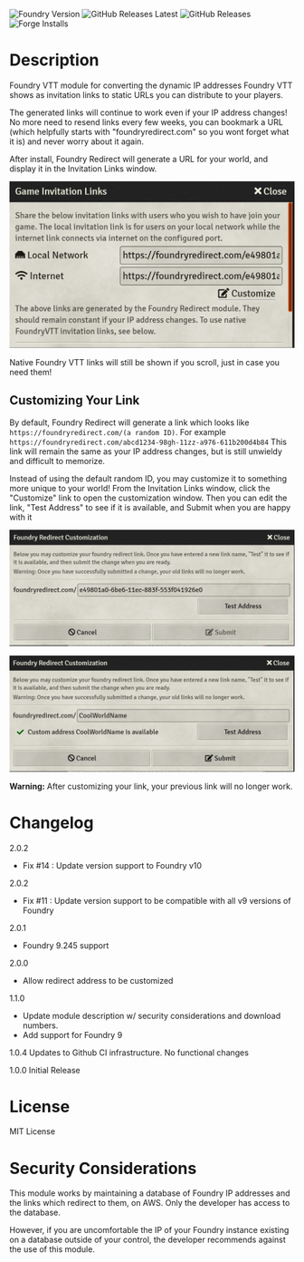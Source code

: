 ![Foundry Version](https://img.shields.io/badge/Foundry-v0.7.9-informational)
![GitHub Releases Latest](https://img.shields.io/github/downloads/JarrettSpiker/FoundryRedirectModule/latest/total) 
![GitHub Releases](https://img.shields.io/github/downloads/JarrettSpiker/FoundryRedirectModule/total)
![Forge Installs](https://img.shields.io/badge/dynamic/json?label=Forge%20Installs&query=package.installs&suffix=%25&url=https%3A%2F%2Fforge-vtt.com%2Fapi%2Fbazaar%2Fpackage%2Ffoundry-redirect&colorB=4aa94a)

# Description
Foundry VTT module for converting the dynamic IP addresses Foundry VTT shows as invitation links to static URLs you can distribute to your players.

The generated links will continue to work even if your IP address changes! No more need to resend links every few weeks, you can bookmark a URL (which helpfully starts with "foundryredirect.com" so you wont forget what it is) and never worry about it again.

After install, Foundry Redirect will generate a URL for your world, and display it in the Invitation Links window.

![invitationUI1](./images/FoundryRedirectScreenshot.png)

Native Foundry VTT links will still be shown if you scroll, just in case you need them!

## Customizing Your Link

By default, Foundry Redirect will generate a link which looks like `https://foundryredirect.com/(a random ID)`. For example `https://foundryredirect.com/abcd1234-98gh-11zz-a976-611b200d4b84` This link will remain the same as your IP address changes, but is still unwieldy and difficult to memorize.

Instead of using the default random ID, you may customize it to something more unique to your world! From the Invitation Links window, click the "Customize" link to open the customization window. Then you can edit the link, "Test Address" to see if it is available, and Submit when you are happy with it

![customizeUI1](./images/FoundryRedirectCustomize1.png)

![customizeUI12](./images/FoundryRedirectCustomize2.png)

**Warning:** After customizing your link, your previous link will no longer work.

# Changelog

2.0.2
 - Fix #14 : Update version support to Foundry v10

2.0.2
 - Fix #11 : Update version support to be compatible with all v9 versions of Foundry

2.0.1
 - Foundry 9.245 support

2.0.0
 - Allow redirect address to be customized

1.1.0
 - Update module description w/ security considerations and download numbers. 
 - Add support for Foundry 9

1.0.4 Updates to Github CI infrastructure. No functional changes

1.0.0 Initial Release

# License
MIT License

# Security Considerations

This module works by maintaining a database of Foundry IP addresses and the links which redirect to them, on AWS. Only the developer has access to the database.

However, if you are uncomfortable the IP of your Foundry instance existing on a database outside of your control, the developer recommends against the use of this module.